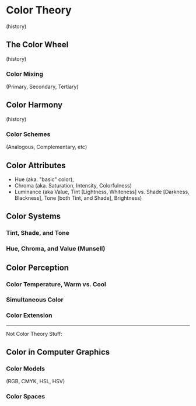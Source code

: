 # Color Theory

<!-- https://en.wikipedia.org/wiki/Template:Color_topics -->

(history)
<!-- https://en.wikipedia.org/wiki/Color_theory -->
<!-- https://en.wikipedia.org/wiki/Theory_of_Colours -->
<!-- http://handprint.com/HP/WCL/color18a.html modern color theory (concepts) -->
<!-- http://handprint.com/HP/WCL/color18b.html modern color theory (applications) -->
<!-- Color -Betty Edwards (page 14) -->
<!-- The Elements of Color -Johannes Itten (all) -->

## The Color Wheel

(history)
<!-- http://handprint.com/HP/WCL/color13.html color wheels -->

### Color Mixing

(Primary, Secondary, Tertiary)
<!-- http://handprint.com/HP/WCL/color14.html mixing with a color wheel -->
<!-- http://handprint.com/HP/WCL/mix.html basic mixing method -->

## Color Harmony

(history)
<!-- http://handprint.com/HP/WCL/tech13.html color harmony & color design -->

### Color Schemes

(Analogous, Complementary, etc)

## Color Attributes <!-- (aka. Dimensions) -->

- Hue (aka. "basic" color),
- Chroma (aka. Saturation, Intensity, Colorfulness)
- Luminance (aka Value, Tint [Lightness, Whiteness] vs. Shade [Darkness, Blackness], Tone [both Tint, and Shade], Brightness)
<!-- https://en.wikipedia.org/wiki/Hue -->
<!-- https://en.wikipedia.org/wiki/Colorfulness -->
<!-- https://en.wikipedia.org/wiki/Luminance -->

## Color Systems

<!-- http://handprint.com/HP/WCL/color11.html tonal value -->

### Tint, Shade, and Tone

<!-- https://en.wikipedia.org/wiki/Tint,_shade_and_tone -->

### Hue, Chroma, and Value (Munsell)

<!-- https://en.wikipedia.org/wiki/Munsell_color_system -->
<!-- https://sites.harding.edu/gclayton/Color/Topics/001_HueValueChroma.html -->

## Color Perception <!-- , Contrasting Factors -->

### Color Temperature, Warm vs. Cool

<!-- temperature -->
<!-- https://en.wikipedia.org/wiki/Color_theory#Warm_vs._cool_colors -->
<!-- http://handprint.com/HP/WCL/color12.html color temperature -->

### Simultaneous Color

### Color Extension

---

Not Color Theory Stuff:

<!-- ? ## Color Blindness -->
<!-- ? ## Color Illusions -->
<!-- ? ## Color Constancy (ref.: Color by Betty Edwards, page 9) -->
<!-- ? ## Color Psychology -->

## Color in Computer Graphics

### Color Models

(RGB, CMYK, HSL, HSV)

### Color Spaces

<!-- https://en.wikipedia.org/wiki/Color_space -->

<!-- ? (sRGB, Adobe RGB, ProPhoto RGB, DCI-P3, Rec. 2020) -->

<!-- TODO finish draft -->
